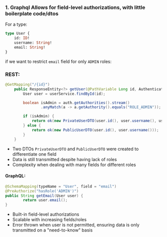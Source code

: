 ### 1. Graphql Allows for field-level authorizations, with little boilerplate code/dtos

For a type:
```graphql
type User {
    id: ID!
    username: String!
    email: String!
}
```

if we want to restrict `email` field for only `ADMIN` roles:

### REST:
```java
@GetMapping("/{id}")
    public ResponseEntity<?> getUser(@PathVariable Long id, Authentication auth) {
        User user = userService.findById(id);

        boolean isAdmin = auth.getAuthorities().stream()
                .anyMatch(a -> a.getAuthority().equals("ROLE_ADMIN"));

        if (isAdmin) {
            return ok(new PrivateUserDTO(user.id(), user.username(), user.email()));
        } else {
            return ok(new PublicUserDTO(user.id(), user.username()));
        }
    }
```
- Two DTOs `PrivateUserDTO` and `PublicUserDTO` were created to differentiate one field
- Data is still transmitted despite having lack of roles
- Complexity when dealing with many fields for different roles

#### GraphQL:
```java
@SchemaMapping(typeName = "User", field = "email")
@PreAuthorize("hasRole('ADMIN')")
public String getEmail(User user) {
        return user.email();
}
```
- Built-in field-level authorizations
- Scalable with increasing fields/roles
- Error thrown when user is not permitted, ensuring data is only transmitted on a "need-to-know" basis


